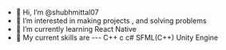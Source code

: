- 👋 Hi, I’m @shubhmittal07
- 👀 I’m interested in making projects , and solving problems
- 🌱 I’m currently learning React Native
- 💞️ My current skills are ---
      C++
      c
      c#
      SFML(C++)
      Unity Engine
      

<!---
shubhmittal07/shubhmittal07 is a ✨ special ✨ repository because its `README.md` (this file) appears on your GitHub profile.
You can click the Preview link to take a look at your changes.
--->

